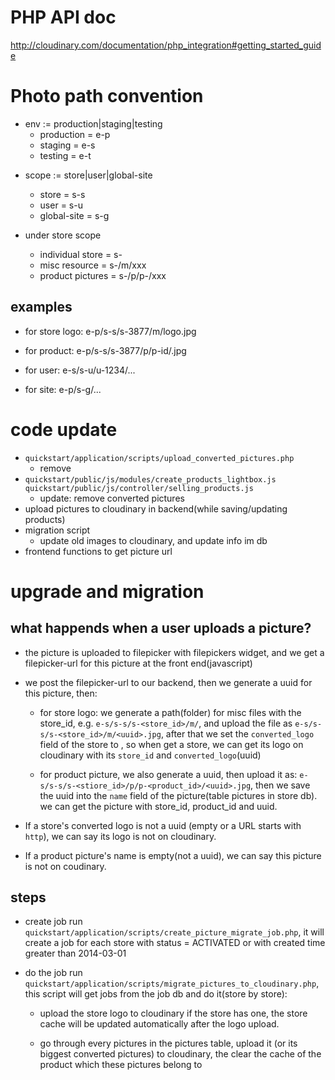 
# PHP API doc

http://cloudinary.com/documentation/php_integration#getting_started_guide

# Photo path convention

- env := production|staging|testing
  - production = e-p
  - staging = e-s
  - testing = e-t
* scope := store|user|global-site
  - store = s-s
  - user = s-u
  - global-site = s-g

* under store scope
  - individual store = s-<id>
  - misc resource  = s-<id>/m/xxx
  - product pictures = s-<id>/p/p-<id>/xxx

## examples

  - for store logo: e-p/s-s/s-3877/m/logo.jpg
  - for product:    e-p/s-s/s-3877/p/p-id/<xxx>.jpg

  - for user: e-s/s-u/u-1234/...
  * for site: e-p/s-g/...


# code update

 - `quickstart/application/scripts/upload_converted_pictures.php`
   - remove
 - `quickstart/public/js/modules/create_products_lightbox.js`
   `quickstart/public/js/controller/selling_products.js`
   - update: remove converted pictures
 - upload pictures to cloudinary in backend(while saving/updating products)
 - migration script
   - update old images to cloudinary, and update info im db
 - frontend
   functions to get picture url

# upgrade and migration

## what happends when a user uploads a picture?
- the picture is uploaded to filepicker with filepickers widget, and we get a
  filepicker-url for this picture at the front end(javascript)

- we post the filepicker-url to our backend, then we generate a uuid for this
  picture, then:

  - for store logo: we generate a path(folder) for misc files with the store_id,
  e.g. `e-s/s-s/s-<store_id>/m/`, and upload the file as
  `e-s/s-s/s-<store_id>/m/<uuid>.jpg`, after that we set the `converted_logo` field
  of the store to <uuid>, so when get a store, we can get its logo on cloudinary
  with its `store_id` and `converted_logo`(uuid)

  - for product picture, we also generate a uuid, then upload it as:
    `e-s/s-s/s-<stiore_id>/p/p-<product_id>/<uuid>.jpg`, then we save the uuid into
    the `name` field of the picture(table pictures in store db). we can get the picture
    with store_id, product_id and uuid.

- If a store's converted logo is not a uuid (empty or a URL starts with `http`), we can say
  its logo is not on cloudinary.

- If a product picture's name is empty(not a uuid), we can say this picture is not on coudinary.

## steps

- create job
  run `quickstart/application/scripts/create_picture_migrate_job.php`, it will create a job for each
  store with status = ACTIVATED or with created time greater than 2014-03-01

- do the job
  run `quickstart/application/scripts/migrate_pictures_to_cloudinary.php`, this script will get jobs
  from the job db and do it(store by store):

  - upload the store logo to cloudinary if the store has one, the store cache will be updated
    automatically after the logo upload.

  - go through every pictures in the pictures table, upload it (or its biggest converted pictures) to
    cloudinary, the clear the cache of the product which these pictures belong to
